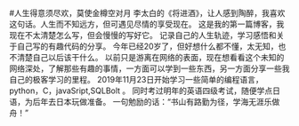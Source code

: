#人生得意须尽欢，莫使金樽空对月
  李太白的《将进酒》，让人感到陶醉，我喜欢这句话。人生而不知远方，但可遇见尽情的享受现在。
  这是我的第一篇博客，我现在不太清楚怎么写，但会慢慢的写好它。
  记录自己的人生轨迹，学习感悟和关于自己写的有趣代码的分享。
  今年已经20岁了，但好想什么都不懂，太无知，也不清楚自己以后该干什么。
  以前只是游离在网络的表面，现在想看看这个未知的网络深处，了解那些有趣的事情，一方面可以学到一些东西，另一方面分享一些我自己的极客学习的里程。
  2019年11月23日开始学习一些简单的编程语言，python，C，javaSript,SQLBolt 。
  同时考过明年的英语四级考试，随便学点日语，为后年去日本玩做准备。
  一句勉励的话：“书山有路勤为径，学海无涯乐做舟！”
